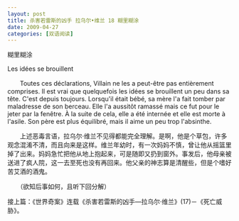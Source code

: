 ```yaml
---
layout: post
title: 杀害若雷斯的凶手 拉乌尔•维兰 18 糊里糊涂
date: 2009-04-27
categories: [双语阅读]  
---
```


糊里糊涂

Les idées se brouillent

　　Toutes ces déclarations, Villain ne les a peut-être pas entièrement comprises. Il est vrai que quelquefois les idées se brouillent un peu dans sa tête. C'est depuis toujours. Lorsqu'il était bébé, sa mère l'a fait tomber par maladresse de son berceau. Elle l'a aussitôt ramassé mais ce fut pour le jeter par la fenêtre. À la suite de cela, elle a été internée et elle est morte à l'asile. Son père est plus équilibré, mais il aime un peu trop l'absinthe.



　　上述恶毒言语，拉乌尔·维兰不见得都能完全理解。是啊，他是个草包，许多观念混淆不清，而且向来是这样。维兰年幼时，有一次妈妈不慎，曾让他从摇篮里掉了出来。妈妈急忙把他从地上抱起来，可是随即又扔到窗外。事发后，他母亲被送进了疯人院，这一去至死也没有再回来。他父亲的神志算是清醒些，但是个嗜好苦艾酒的酒鬼。



　　（欲知后事如何，且听下回分解）

接上篇：《世界奇案》连载《杀害若雷斯的凶手—拉乌尔·维兰》(17)－《死亡威胁》。
